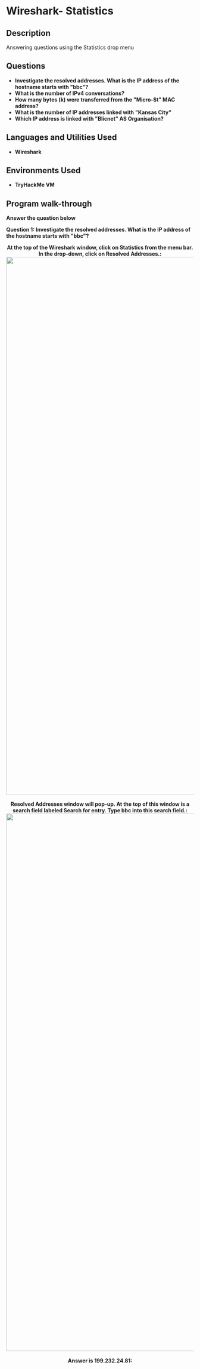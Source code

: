 <h1>Wireshark- Statistics</h1>


<h2>Description</h2>
Answering questions using the Statistics drop menu

<h2>Questions</h2>

- <b>Investigate the resolved addresses. What is the IP address of the hostname starts with "bbc"?</b>
- <b>What is the number of IPv4 conversations? </b>
- <b>How many bytes (k) were transferred from the "Micro-St" MAC address?</b>
- <b>What is the number of IP addresses linked with "Kansas City"</b>
- <b>Which IP address is linked with "Blicnet" AS Organisation?</b>


<h2>Languages and Utilities Used</h2>

- <b>Wireshark</b> 


<h2>Environments Used </h2>

- <b>TryHackMe VM</b> 

<h2>Program walk-through</h2>

<b>Answer the question below <br/>

Question 1: Investigate the resolved addresses. What is the IP address of the hostname starts with "bbc"?

<p align="center">
At the top of the Wireshark window, click on Statistics from the menu bar. In the drop-down, click on Resolved Addresses.: <br/>
<img width="1440" alt="Screenshot 2025-03-31 at 1 59 05 PM" src="https://github.com/user-attachments/assets/a80aef1c-2a04-4410-a472-6703ce2a9226" />


<br />
<br />
Resolved Addresses window will pop-up. At the top of this window is a search field labeled Search for entry. Type bbc into this search field.:  <br/>
<img width="1440" alt="Screenshot 2025-03-31 at 2 03 38 PM" src="https://github.com/user-attachments/assets/64c65c1a-ed79-44e1-b640-921ff43b0102" />


<br />
<br />
Answer is 199.232.24.81: <br/>


<br />
<br />

